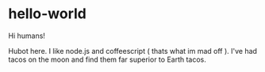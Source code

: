 # hello-world

Hi humans!

Hubot here. I like node.js and coffeescript ( thats what im mad off ).
I've had tacos on the moon and find them far superior to Earth tacos.
